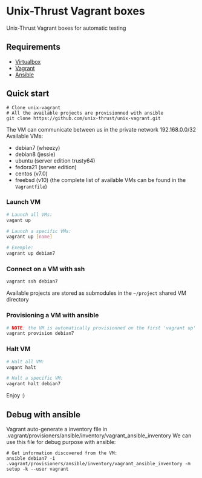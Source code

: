 # Unix-Thrust Vagrant boxes #
Unix-Thrust Vagrant boxes for automatic testing

## Requirements ##
- [Virtualbox](https://www.virtualbox.org)
- [Vagrant](http://docs.vagrantup.com/v2/installation/)
- [Ansible](http://docs.ansible.com/intro_installation.html)

## Quick start ##
```
# Clone unix-vagrant
# All the available projects are provisionned with ansible
git clone https://github.com/unix-thrust/unix-vagrant.git
```

The VM can communicate between us in the private network 192.168.0.0/32
Available VMs:
- debian7 (wheezy)
- debian8 (jessie)
- ubuntu (server edition trusty64)
- fedora21 (server edition)
- centos (v7.0)
- freebsd (v10)
(the complete list of available VMs can be found in the `Vagrantfile`)

### Launch VM ###
```bash
# Launch all VMs:
vagant up

# Launch a specific VMs:
vagrant up [name]

# Exemple:
vagrant up debian7
```

### Connect on a VM with ssh ###
```bash
vagrant ssh debian7
```
Available projects are stored as submodules in the `~/project` shared VM directory

### Provisioning a VM with ansible ###
```bash
# NOTE: the VM is automatically provisionned on the first 'vagrant up'
vagrant provision debian7
```

### Halt VM ###
```bash
# Halt all VM:
vagant halt

# Halt a specific VM:
vagrant halt debian7
```

Enjoy :)

## Debug with ansible ##
Vagrant auto-generate a inventory file in .vagrant/provisioners/ansible/inventory/vagrant_ansible_inventory
We can use this file for debug purpose with ansible:
```
# Get information discovered from the VM:
ansible debian7 -i .vagrant/provisioners/ansible/inventory/vagrant_ansible_inventory -m setup -k --user vagrant
```
